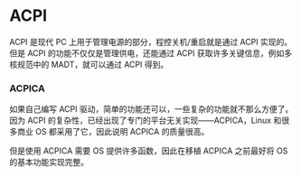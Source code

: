 # ACPI

ACPI 是现代 PC 上用于管理电源的部分，程控关机/重启就是通过 ACPI 实现的。但是 ACPI 的功能不仅仅是管理供电，还能通过 ACPI 获取许多关键信息，例如多核规范中的 MADT，就可以通过 ACPI 得到。

### ACPICA

如果自己编写 ACPI 驱动，简单的功能还可以，一些复杂的功能就不那么方便了。因为 ACPI 的复杂性，已经出现了专门的平台无关实现——ACPICA，Linux 和很多商业 OS 都采用了它，因此说明 ACPICA 的质量很高。

但是使用 ACPICA 需要 OS 提供许多函数，因此在移植 ACPICA 之前最好将 OS 的基本功能实现完整。
